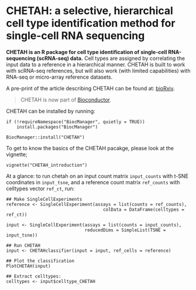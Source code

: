 # CHETAH: a selective, hierarchical cell type identification method for single-cell RNA sequencing
__CHETAH is an R package for cell type identification of single-cell RNA-sequencing (scRNA-seq) data.__
Cell types are assigned by correlating the input data to a reference in a hierarchical manner. CHETAH is built to work with scRNA-seq references, but will also work (with limited capabilities) with RNA-seq or micro-array reference datasets.


A pre-print of the article describing CHETAH can be found at: [bioRxiv](https://www.biorxiv.org/content/10.1101/558908v1).  

> CHETAH is now part of [Bioconductor](https://www.bioconductor.org/packages/release/bioc/html/CHETAH.html).  

CHETAH can be installed by running:
```{r echo=TRUE, eval=FALSE}
if (!requireNamespace("BiocManager", quietly = TRUE))
    install.packages("BiocManager")

BiocManager::install("CHETAH")
```

To get to know the basics of the CHETAH pacakge, please look at the vignette;
```{r echo=TRUE, eval=FALSE}
vignette("CHETAH_introduction")
```

At a glance: to run chetah on an input count matrix `input_counts` with t-SNE coordinates in `input_tsne`, and a reference count matrix `ref_counts` with celltypes vector `ref_ct`, run:  

```{r glance, echo=TRUE, eval=FALSE}
## Make SingleCellExperiments
reference <- SingleCellExperiment(assays = list(counts = ref_counts),
                                     colData = DataFrame(celltypes = ref_ct))

input <- SingleCellExperiment(assays = list(counts = input_counts),
                              reducedDims = SimpleList(TSNE = input_tsne))

## Run CHETAH
input <- CHETAHclassifier(input = input, ref_cells = reference)

## Plot the classification
PlotCHETAH(input)

## Extract celltypes:
celltypes <- input$celltype_CHETAH
```
